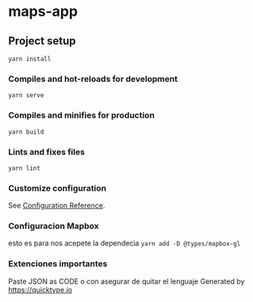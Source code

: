 # maps-app

## Project setup
```
yarn install
```

### Compiles and hot-reloads for development
```
yarn serve
```

### Compiles and minifies for production
```
yarn build
```

### Lints and fixes files
```
yarn lint
```

### Customize configuration
See [Configuration Reference](https://cli.vuejs.org/config/).


### Configuracion Mapbox

esto es para nos acepete la dependecia
```yarn add -D @types/mapbox-gl```

### Extenciones importantes

Paste JSON as CODE
o con asegurar de quitar el lenguaje
Generated by https://quicktype.io